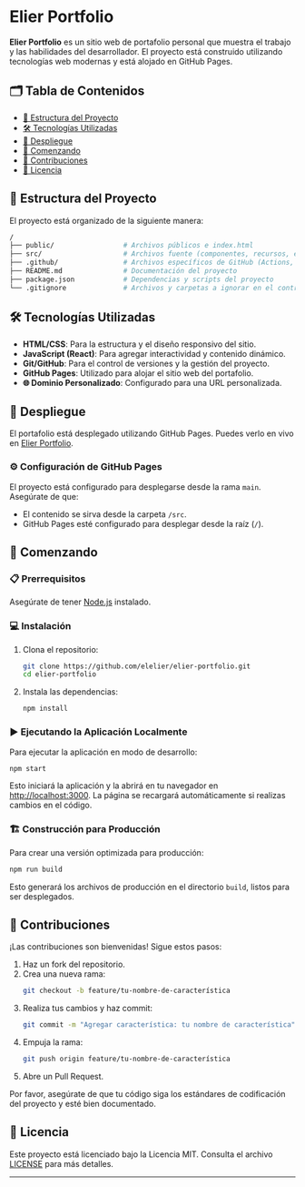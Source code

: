 # Elier Portfolio

**Elier Portfolio** es un sitio web de portafolio personal que muestra el trabajo y las habilidades del desarrollador. El proyecto está construido utilizando tecnologías web modernas y está alojado en GitHub Pages.

## 🗂️ Tabla de Contenidos

- [📁 Estructura del Proyecto](#estructura-del-proyecto)
- [🛠️ Tecnologías Utilizadas](#tecnologías-utilizadas)
- [🚀 Despliegue](#despliegue)
- [🚧 Comenzando](#comenzando)
- [🤝 Contribuciones](#contribuciones)
- [📜 Licencia](#licencia)

## 📁 Estructura del Proyecto

El proyecto está organizado de la siguiente manera:

```bash
/
├── public/                 # Archivos públicos e index.html
├── src/                    # Archivos fuente (componentes, recursos, estilos)
├── .github/                # Archivos específicos de GitHub (Actions, configuración de Pages)
├── README.md               # Documentación del proyecto
├── package.json            # Dependencias y scripts del proyecto
└── .gitignore              # Archivos y carpetas a ignorar en el control de versiones
```

## 🛠️ Tecnologías Utilizadas

- **HTML/CSS**: Para la estructura y el diseño responsivo del sitio.
- **JavaScript (React)**: Para agregar interactividad y contenido dinámico.
- **Git/GitHub**: Para el control de versiones y la gestión del proyecto.
- **GitHub Pages**: Utilizado para alojar el sitio web del portafolio.
- **🌐 Dominio Personalizado**: Configurado para una URL personalizada.

## 🚀 Despliegue

El portafolio está desplegado utilizando GitHub Pages. Puedes verlo en vivo en [Elier Portfolio](https://elelier.github.io/elier-portfolio).

### ⚙️ Configuración de GitHub Pages

El proyecto está configurado para desplegarse desde la rama `main`. Asegúrate de que:

- El contenido se sirva desde la carpeta `/src`.
- GitHub Pages esté configurado para desplegar desde la raíz (`/`).

## 🚧 Comenzando

### 📋 Prerrequisitos

Asegúrate de tener [Node.js](https://nodejs.org/) instalado.

### 💻 Instalación

1. Clona el repositorio:
    ```bash
    git clone https://github.com/elelier/elier-portfolio.git
    cd elier-portfolio
    ```

2. Instala las dependencias:
    ```bash
    npm install
    ```

### ▶️ Ejecutando la Aplicación Localmente

Para ejecutar la aplicación en modo de desarrollo:

```bash
npm start
```

Esto iniciará la aplicación y la abrirá en tu navegador en [http://localhost:3000](http://localhost:3000). La página se recargará automáticamente si realizas cambios en el código.

### 🏗️ Construcción para Producción

Para crear una versión optimizada para producción:

```bash
npm run build
```

Esto generará los archivos de producción en el directorio `build`, listos para ser desplegados.

## 🤝 Contribuciones

¡Las contribuciones son bienvenidas! Sigue estos pasos:

1. Haz un fork del repositorio.
2. Crea una nueva rama:
    ```bash
    git checkout -b feature/tu-nombre-de-característica
    ```
3. Realiza tus cambios y haz commit:
    ```bash
    git commit -m "Agregar característica: tu nombre de característica"
    ```
4. Empuja la rama:
    ```bash
    git push origin feature/tu-nombre-de-característica
    ```
5. Abre un Pull Request.

Por favor, asegúrate de que tu código siga los estándares de codificación del proyecto y esté bien documentado.

## 📜 Licencia

Este proyecto está licenciado bajo la Licencia MIT. Consulta el archivo [LICENSE](LICENSE) para más detalles.

---
